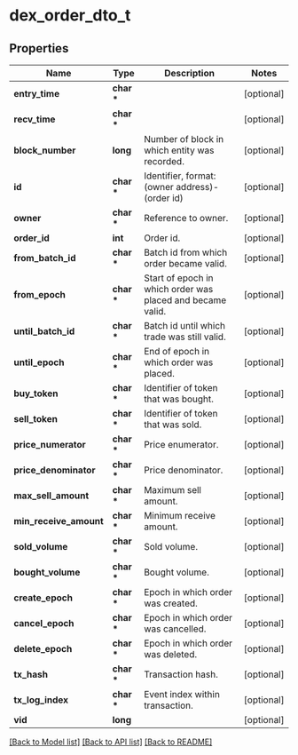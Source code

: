 # dex_order_dto_t

## Properties
Name | Type | Description | Notes
------------ | ------------- | ------------- | -------------
**entry_time** | **char \*** |  | [optional] 
**recv_time** | **char \*** |  | [optional] 
**block_number** | **long** | Number of block in which entity was recorded. | [optional] 
**id** | **char \*** | Identifier, format: (owner address)-(order id) | [optional] 
**owner** | **char \*** | Reference to owner. | [optional] 
**order_id** | **int** | Order id. | [optional] 
**from_batch_id** | **char \*** | Batch id from which order became valid. | [optional] 
**from_epoch** | **char \*** | Start of epoch in which order was placed and became valid. | [optional] 
**until_batch_id** | **char \*** | Batch id until which trade was still valid. | [optional] 
**until_epoch** | **char \*** | End of epoch in which order was placed. | [optional] 
**buy_token** | **char \*** | Identifier of token that was bought. | [optional] 
**sell_token** | **char \*** | Identifier of token that was sold. | [optional] 
**price_numerator** | **char \*** | Price enumerator. | [optional] 
**price_denominator** | **char \*** | Price denominator. | [optional] 
**max_sell_amount** | **char \*** | Maximum sell amount. | [optional] 
**min_receive_amount** | **char \*** | Minimum receive amount. | [optional] 
**sold_volume** | **char \*** | Sold volume. | [optional] 
**bought_volume** | **char \*** | Bought volume. | [optional] 
**create_epoch** | **char \*** | Epoch in which order was created. | [optional] 
**cancel_epoch** | **char \*** | Epoch in which order was cancelled. | [optional] 
**delete_epoch** | **char \*** | Epoch in which order was deleted. | [optional] 
**tx_hash** | **char \*** | Transaction hash. | [optional] 
**tx_log_index** | **char \*** | Event index within transaction. | [optional] 
**vid** | **long** |  | [optional] 

[[Back to Model list]](../README.md#documentation-for-models) [[Back to API list]](../README.md#documentation-for-api-endpoints) [[Back to README]](../README.md)


